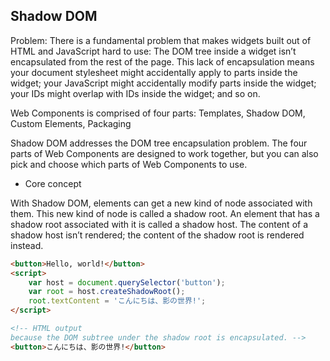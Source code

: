 ## Shadow DOM

Problem: There is a fundamental problem that makes widgets built out of HTML and JavaScript hard to use: The DOM tree inside a widget isn’t encapsulated from the rest of the page. This lack of encapsulation means your document stylesheet might accidentally apply to parts inside the widget; your JavaScript might accidentally modify parts inside the widget; your IDs might overlap with IDs inside the widget; and so on.

Web Components is comprised of four parts: Templates, Shadow DOM, Custom Elements, Packaging

Shadow DOM addresses the DOM tree encapsulation problem. The four parts of Web Components are designed to work together, but you can also pick and choose which parts of Web Components to use.

- Core concept

With Shadow DOM, elements can get a new kind of node associated with them. This new kind of node is called a shadow root. An element that has a shadow root associated with it is called a shadow host. The content of a shadow host isn’t rendered; the content of the shadow root is rendered instead.

```html
<button>Hello, world!</button>
<script>
    var host = document.querySelector('button');
    var root = host.createShadowRoot();
    root.textContent = 'こんにちは、影の世界!';
</script>

<!-- HTML output
because the DOM subtree under the shadow root is encapsulated. -->
<button>こんにちは、影の世界!</button>
```
